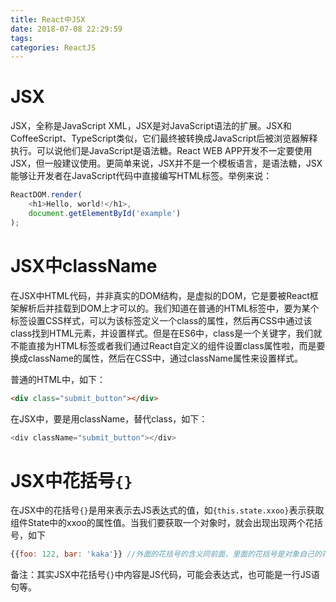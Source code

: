 ```yaml
---
title: React中JSX
date: 2018-07-08 22:29:59
tags:
categories: ReactJS
---
```


# JSX
JSX，全称是JavaScript XML，JSX是对JavaScript语法的扩展。JSX和CoffeeScript、TypeScript类似，它们最终被转换成JavaScript后被浏览器解释执行。可以说他们是JavaScript是语法糖。React WEB APP开发不一定要使用JSX，但一般建议使用。更简单来说，JSX并不是一个模板语言，是语法糖，JSX能够让开发者在JavaScript代码中直接编写HTML标签。举例来说：

```javascript
ReactDOM.render(
    <h1>Hello, world!</h1>,
    document.getElementById('example')
);
```

# JSX中className

在JSX中HTML代码，并非真实的DOM结构，是虚拟的DOM，它是要被React框架解析后并挂载到DOM上才可以的。我们知道在普通的HTML标签中，要为某个标签设置CSS样式，可以为该标签定义一个class的属性，然后再CSS中通过该class找到HTML元素，并设置样式。但是在ES6中，class是一个关键字，我们就不能直接为HTML标签或者我们通过React自定义的组件设置class属性啦，而是要换成className的属性，然后在CSS中，通过className属性来设置样式。

普通的HTML中，如下：

```html
<div class="submit_button"></div>
```

在JSX中，要是用className，替代class，如下：

```javascript
<div className="submit_button"></div>
```

# JSX中花括号`{}`

在JSX中的花括号`{}`是用来表示去JS表达式的值，如`{this.state.xxoo}`表示获取组件State中的xxoo的属性值。当我们要获取一个对象时，就会出现出现两个花括号，如下

```javascript
{{foo: 122, bar: 'kaka'}} //外面的花括号的含义同前面，里面的花括号是对象自己的花括号啦。
```

备注：其实JSX中花括号`{}`中内容是JS代码，可能会表达式，也可能是一行JS语句等。

